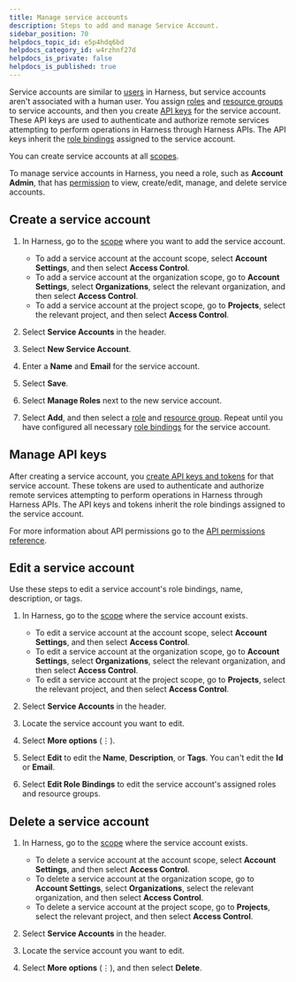```yaml
---
title: Manage service accounts
description: Steps to add and manage Service Account.
sidebar_position: 70
helpdocs_topic_id: e5p4hdq6bd
helpdocs_category_id: w4rzhnf27d
helpdocs_is_private: false
helpdocs_is_published: true
---
```


Service accounts are similar to [users](./add-users.md) in Harness, but service accounts aren't associated with a human user. You assign [roles](./add-manage-roles.md) and [resource groups](./add-resource-groups.md) to service accounts, and then you create [API keys](/docs/platform/Resource-Development/APIs/add-and-manage-api-keys) for the service account. These API keys are used to authenticate and authorize remote services attempting to perform operations in Harness through Harness APIs. The API keys inherit the [role bindings](./rbac-in-harness.md#role-binding) assigned to the service account.

You can create service accounts at all [scopes](./rbac-in-harness.md#permissions-hierarchy-scopes).

To manage service accounts in Harness, you need a role, such as **Account Admin**, that has [permission](./permissions-reference.md) to view, create/edit, manage, and delete service accounts.

## Create a service account

1. In Harness, go to the [scope](./rbac-in-harness.md#permissions-hierarchy-scopes) where you want to add the service account.

   * To add a service account at the account scope, select **Account Settings**, and then select **Access Control**.
   * To add a service account at the organization scope, go to **Account Settings**, select **Organizations**, select the relevant organization, and then select **Access Control**.
   * To add a service account at the project scope, go to **Projects**, select the relevant project, and then select **Access Control**.

2. Select **Service Accounts** in the header.
3. Select **New Service Account**.
4. Enter a **Name** and **Email** for the service account.
5. Select **Save**.
6. Select **Manage Roles** next to the new service account.
7. Select **Add**, and then select a [role](./add-manage-roles.md) and [resource group](./add-resource-groups.md). Repeat until you have configured all necessary [role bindings](./rbac-in-harness.md#role-binding) for the service account.

## Manage API keys

After creating a service account, you [create API keys and tokens](/docs/platform/Resource-Development/APIs/add-and-manage-api-keys#create-service-account-api-keys-and-tokens) for that service account. These tokens are used to authenticate and authorize remote services attempting to perform operations in Harness through Harness APIs. The API keys and tokens inherit the role bindings assigned to the service account.

For more information about API permissions go to the [API permissions reference](/docs/platform/Resource-Development/APIs/api-permissions-reference#service-accounts).

## Edit a service account

Use these steps to edit a service account's role bindings, name, description, or tags.

1. In Harness, go to the [scope](./rbac-in-harness.md#permissions-hierarchy-scopes) where the service account exists.

   * To edit a service account at the account scope, select **Account Settings**, and then select **Access Control**.
   * To edit a service account at the organization scope, go to **Account Settings**, select **Organizations**, select the relevant organization, and then select **Access Control**.
   * To edit a service account at the project scope, go to **Projects**, select the relevant project, and then select **Access Control**.

2. Select **Service Accounts** in the header.
3. Locate the service account you want to edit.
4. Select **More options** (&vellip;).
5. Select **Edit** to edit the **Name**, **Description**, or **Tags**. You can't edit the **Id** or **Email**.
6. Select **Edit Role Bindings** to edit the service account's assigned roles and resource groups.

## Delete a service account

1. In Harness, go to the [scope](./rbac-in-harness.md#permissions-hierarchy-scopes) where the service account exists.

   * To delete a service account at the account scope, select **Account Settings**, and then select **Access Control**.
   * To delete a service account at the organization scope, go to **Account Settings**, select **Organizations**, select the relevant organization, and then select **Access Control**.
   * To delete a service account at the project scope, go to **Projects**, select the relevant project, and then select **Access Control**.

2. Select **Service Accounts** in the header.
3. Locate the service account you want to edit.
4. Select **More options** (&vellip;), and then select **Delete**.
